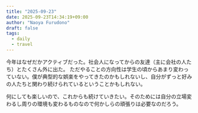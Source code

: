 ```yaml
---
title: "2025-09-23"
date: 2025-09-23T14:34:19+09:00
author: "Naoya Furudono"
draft: false
tags:
  - daily
  - travel
---
```


今年はなぜだかアクティブだった。社会人になってからの友達（主に会社の人たち）とたくさん外に出た。
ただやることの方向性は学生の頃からあまり変わっていない。僕が典型的な娯楽をやってきたのかもしれないし、自分がずっと好みの人たちと関わり続けられているということかもしれない。

何にしても楽しいので、これからも続けていきたい。そのためには自分の立場変わるし周りの環境も変わるものなので何かしらの頑張りは必要なのだろう。
